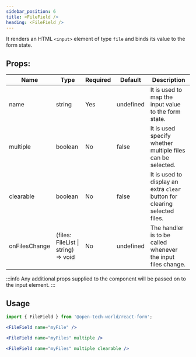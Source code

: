 ```yaml
---
sidebar_position: 6
title: <FileField />
heading: <FileField />
---
```


It renders an HTML `<input>` element of type `file` and binds its value to the form state.

## Props:

| Name          | Type                                | Required | Default   | Description                                                                |
| ------------- | ----------------------------------- | -------- | --------- | -------------------------------------------------------------------------- |
| name          | string                              | Yes      | undefined | It is used to map the input value to the form state.                       |
| multiple      | boolean                             | No       | false     | It is used specify whether multiple files can be selected.                 |
| clearable     | boolean                             | No       | false     | It is used to display an extra `clear` button for clearing selected files. |
| onFilesChange | (files: FileList \| string) => void | No       | undefined | The handler is to be called whenever the input files change.                      |

:::info
Any additional props supplied to the component will be passed on to the input element.
:::

## Usage

```jsx
import { FileField } from '@open-tech-world/react-form';

<FileField name="myFile" />

<FileField name="myFiles" multiple />

<FileField name="myFiles" multiple clearable />
```
